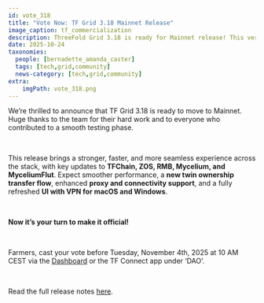 ```yaml
---
id: vote_318
title: "Vote Now: TF Grid 3.18 Mainnet Release"
image_caption: tf_commercialization
description: ThreeFold Grid 3.18 is ready for Mainnet release! This version brings major improvements in performance, stability, and user experience across the entire ThreeFold stack, including TFChain, ZOS, RMB, Mycelium, and MyceliumFlut.
date: 2025-10-24
taxonomies:
  people: [bernadette_amanda_caster]
  tags: [tech,grid,community]
  news-category: [tech,grid,community]
extra:
    imgPath: vote_318.png
---
```


We’re thrilled to announce that TF Grid 3.18 is ready to move to Mainnet. Huge thanks to the team for their hard work and to everyone who contributed to a smooth testing phase.

<br/>

This release brings a stronger, faster, and more seamless experience across the stack, with key updates to **TFChain, ZOS, RMB, Mycelium, and MyceliumFlut**. Expect smoother performance, a **new twin ownership transfer flow**, enhanced **proxy and connectivity support**, and a fully refreshed **UI with VPN for macOS and Windows**.

</br>

**Now it’s your turn to make it official!** 

</br>

Farmers, cast your vote before Tuesday, November 4th, 2025 at 10 AM CEST via the [Dashboard](http://dashboard.grid.tf/) or the TF Connect app under ‘DAO’.

</br>

Read the full release notes [here](https://forum.threefold.io/t/gep-tfgrid-mainnet-release-3-18/4655).